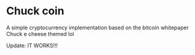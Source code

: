 
# Chuck coin
A simple cryptocurrency implementation based on the bitcoin whitepaper
Chuck e cheese themed lol

Update: IT WORKS!!!
